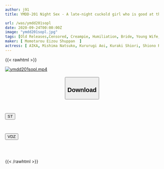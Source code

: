 ```yaml
---
author: j91
title: YMDD-201 Night Sex - A late-night cuckold girl who is good at the bed - Experience climax without making a sound next to her husband -

url: /was/ymdd201sopl
date: 2020-09-24T00:00:00Z
image: "ymdd201sopl.jpg"
tags: [Old Releases,Censored, Creampie, Humiliation, Bride, Young Wife, (tag-censored), Cuckold	]
maker: [ Momotarou Eizou Shuppan  ]
actress: [ AIKA, Mishima Natsuko, Kururugi Aoi, Kuraki Shiori, Shiono Ran]
---
```



{{< rawhtml >}}

<div class="video" data-videoid="xZKqgJOwR0hkO3r">
    <a href="javascript:;">
        <img src="/was/ymdd201sopl/ymdd201sopl.jpg" width="WIDTH" height="HEIGHT" alt="ymdd201sopl.mp4" loading="lazy">
    </a>
</div>

<script type="text/javascript" src="https://j91.asia/asset/on-demand-st.js"></script>

<br>
  <link rel="stylesheet" href="https://j91.asia/asset/bs5.css">
  
  <center>
  <button class="btn btn-primary" type="button" data-bs-toggle="collapse" data-bs-target=".multi-collapse" aria-expanded="false" aria-controls="multiCollapseExample1 multiCollapseExample2"><h2>Download</h2></button></center>
</p>
<div class="row">
  <div class="col">
    <div class="collapse multi-collapse" id="multiCollapseExample1">
      <div class="card card-body">
	      	      <br>
<div class="buttons">  
<p><a href="https://streamtape.to/v/xZKqgJOwR0hkO3r" target="_blank"><button class="btn-hover color-3"><i class="fa fa-download"></i> ST</button></a></p></div>
    </div>
  </div>
</div>
  <div class="col">
    <div class="collapse multi-collapse" id="multiCollapseExample2">
      <div class="card card-body">
	      <br>
<div class="buttons">
<p><a href="https://vidoza.net/anuutrhiioo4" target="_blank"><button class="btn-hover color-1"><i class="fa fa-download"></i> VDZ</button></a></p></div>
<br><br>
      </div>
    </div>
  </div>
</div>

{{< /rawhtml >}}